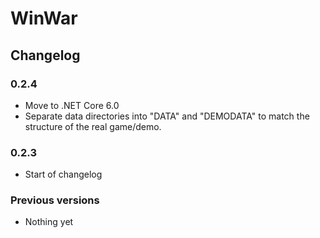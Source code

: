# WinWar
## Changelog

### 0.2.4
- Move to .NET Core 6.0
- Separate data directories into "DATA" and "DEMODATA" to match the structure of the real game/demo.

### 0.2.3
- Start of changelog

### Previous versions
- Nothing yet
